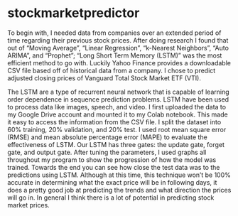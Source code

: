 # stockmarketpredictor

To begin with, I needed data from companies over an extended period of time regarding their previous stock prices. After doing research I found that out of “Moving Average”, “Linear Regression”, “k-Nearest Neighbors”, “Auto ARIMA”, and “Prophet”; “Long Short Term Memory (LSTM)” was the most efficient method to go with. Luckily Yahoo Finance provides a downloadable CSV file based off of historical data from a company. I chose to predict adjusted closing prices of Vanguard Total Stock Market ETF (VTI). 

The LSTM are a type of recurrent neural network that is capable of learning order dependence in sequence prediction problems. LSTM have been used to process data like images, speech, and video. I first uploaded the data to my Google Drive account and mounted it to my Colab notebook. This made it easy to access the information from the CSV file. I split the dataset into 60% training, 20% validation, and 20% test. I used root mean square error (RMSE) and mean absolute percentage error (MAPE) to evaluate the effectiveness of LSTM. Our LSTM has three gates: the update gate, forget gate, and output gate. After tuning the parameters, I used graphs all throughout my program to show the progression of how the model was trained. Towards the end you can see how close the test data was to the predictions using LSTM. Although at this time, this technique won’t be 100% accurate in determining what the exact price will be in following days, it does a pretty good job at predicting the trends and what direction the prices will go in. In general I think there is a lot of potential in predicting stock market prices.
